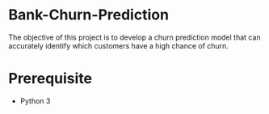 # Bank-Churn-Prediction

The objective of this project is to develop a churn prediction model that can accurately identify which customers have a high chance of churn.

# Prerequisite
* Python 3

